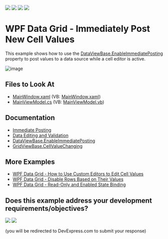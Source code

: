 <!-- default badges list -->
![](https://img.shields.io/endpoint?url=https://codecentral.devexpress.com/api/v1/VersionRange/128651842/22.2.2%2B)
[![](https://img.shields.io/badge/Open_in_DevExpress_Support_Center-FF7200?style=flat-square&logo=DevExpress&logoColor=white)](https://supportcenter.devexpress.com/ticket/details/E4155)
[![](https://img.shields.io/badge/📖_How_to_use_DevExpress_Examples-e9f6fc?style=flat-square)](https://docs.devexpress.com/GeneralInformation/403183)
[![](https://img.shields.io/badge/💬_Leave_Feedback-feecdd?style=flat-square)](#does-this-example-address-your-development-requirementsobjectives)
<!-- default badges end -->

# WPF Data Grid - Immediately Post New Cell Values

This example shows how to use the [DataViewBase.EnableImmediatePosting](https://docs.devexpress.com/WPF/DevExpress.Xpf.Grid.DataViewBase.EnableImmediatePosting) property to post values to a data source while a cell editor is active.

![image](https://user-images.githubusercontent.com/65009440/144851421-e937f027-1df5-48f4-bcdb-5bb4d914349e.png)

<!-- default file list -->

## Files to Look At

* [MainWindow.xaml](./CS/UpdateOnPropertyChanged/MainWindow.xaml) (VB: [MainWindow.xaml](./VB/UpdateOnPropertyChanged/MainWindow.xaml))
* [MainViewModel.cs](./CS/UpdateOnPropertyChanged/MainViewModel.cs) (VB: [MainViewModel.vb](./VB/UpdateOnPropertyChanged/MainViewModel.vb))

<!-- default file list end -->

## Documentation

- [Immediate Posting](https://docs.devexpress.com/WPF/6606/controls-and-libraries/data-grid/data-editing-and-validation/modify-cell-values/inplace-editors#immediate-posting)
- [Data Editing and Validation](https://docs.devexpress.com/WPF/6108/controls-and-libraries/data-grid/data-editing-and-validation)
- [DataViewBase.EnableImmediatePosting](https://docs.devexpress.com/WPF/DevExpress.Xpf.Grid.DataViewBase.EnableImmediatePosting)
- [GridViewBase.CellValueChanging](https://docs.devexpress.com/WPF/DevExpress.Xpf.Grid.GridViewBase.CellValueChanging)

## More Examples

- [WPF Data Grid - How to Use Custom Editors to Edit Cell Values](https://github.com/DevExpress-Examples/how-to-use-custom-editors-to-edit-cell-values-e1596)
- [WPF Data Grid - Disable Rows Based on Their Values](https://github.com/DevExpress-Examples/wpf-data-grid-disable-rows-based-on-their-values)
- [WPF Data Grid - Read-Only and Enabled State Binding](https://github.com/DevExpress-Examples/wpf-grid-read-only-and-enabled-binding)
<!-- feedback -->
## Does this example address your development requirements/objectives?

[<img src="https://www.devexpress.com/support/examples/i/yes-button.svg"/>](https://www.devexpress.com/support/examples/survey.xml?utm_source=github&utm_campaign=wpf-data-grid-immediately-post-new-cell-values&~~~was_helpful=yes) [<img src="https://www.devexpress.com/support/examples/i/no-button.svg"/>](https://www.devexpress.com/support/examples/survey.xml?utm_source=github&utm_campaign=wpf-data-grid-immediately-post-new-cell-values&~~~was_helpful=no)

(you will be redirected to DevExpress.com to submit your response)
<!-- feedback end -->
